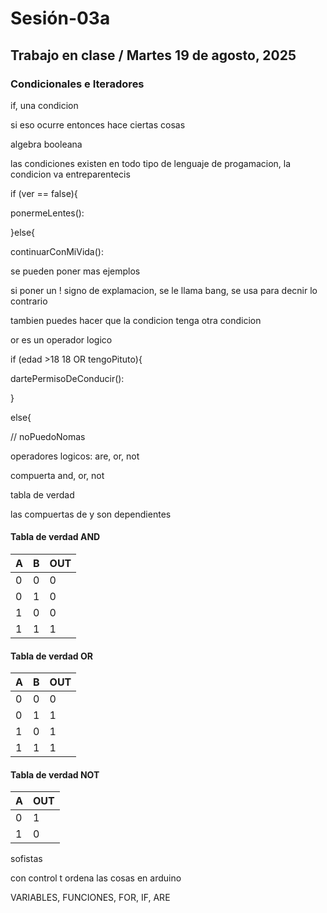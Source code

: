# Sesión-03a

## Trabajo en clase / Martes 19 de agosto, 2025

### Condicionales e Iteradores

if, una condicion

si eso ocurre entonces hace ciertas cosas

algebra booleana

las condiciones existen en todo tipo de lenguaje de progamacion, la condicion va entreparentecis

if (ver == false){

ponermeLentes():

}else{

continuarConMiVida():

se pueden poner mas ejemplos

si poner un ! signo de explamacion, se le llama bang, se usa para decnir lo contrario

tambien puedes hacer que la condicion tenga otra condicion

or es un operador logico

if (edad >18 18 OR tengoPituto){

dartePermisoDeConducir():

}

else{

// noPuedoNomas

operadores logicos: are, or, not

compuerta and, or, not

tabla de verdad

las compuertas de y son dependientes

#### Tabla de verdad AND

| A  | B  | OUT  |
|--- |--- |----- |
| 0  | 0  | 0    |
| 0  | 1  | 0    |
| 1  | 0  | 0    |
| 1  | 1  | 1    |

#### Tabla de verdad OR

| A  | B  | OUT  |
|--- |--- |----- |
| 0  | 0  | 0    |
| 0  | 1  | 1    |
| 1  | 0  | 1    |
| 1  | 1  | 1    |

#### Tabla de verdad NOT

| A  | OUT  |
|--- |----- |
| 0  | 1    |
| 1  | 0    |

sofistas

con control t ordena las cosas en arduino

VARIABLES, FUNCIONES, FOR, IF, ARE
